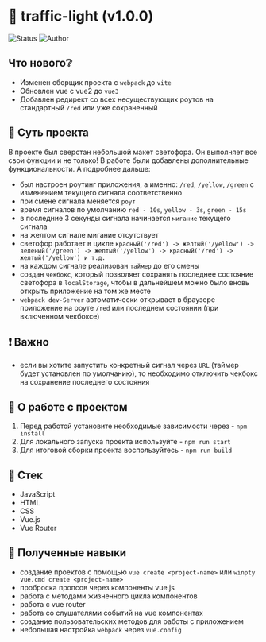 # :vertical_traffic_light: traffic-light (v1.0.0)

<p>
  <img alt="Status" src="https://img.shields.io/badge/status-released-green" >
  <img alt="Author" src="https://img.shields.io/badge/author-MaximSinyukov-blue" />
</p>

## Что нового:grey_question:
- Изменен сборщик проекта с `webpack` до `vite`
- Обновлен vue с vue2 до `vue3`
- Добавлен редирект со всех несуществующих роутов на стандартный `/red` или уже сохраненный

## :book: Суть проекта

В проекте был сверстан небольшой макет светофора. Он выполняет все свои функции и не только! В работе были добавлены дополнительные функциональности. А подробнее дальше:

* был настроен роутинг приложения, а именно: `/red`, `/yellow`, `/green` с изменением текущего сигнала соответственно
* при смене сигнала меняется `роут`
* время сигналов по умолчанию `red - 10s`, `yellow - 3s`, `green - 15s`
* в последние 3 секунды сигнала начинается `мигание` текущего сигнала
* на желтом сигнале мигание отсутствует
* светофор работает в цикле `красный('/red') -> желтый('/yellow') -> зеленый('/green') -> желтый('/yellow') -> красный('/red') -> желтый('/yellow') и т.д.`
* на каждом сигнале реализован `таймер` до его смены
* создан `чекбокс`, который позволяет сохранять последнее состояние светофора в `localStorage`, чтобы в дальнейшем можно было вновь открыть приложение на том же месте
* `webpack dev-Server` автоматически открывает в браузере приложение на роуте `/red` или последнем состоянии (при включенном чекбоксе)

## :heavy_exclamation_mark: Важно

* если вы хотите запустить конкретный сигнал через `URL` (таймер будет установлен по умолчанию), то необходимо отключить чекбокс на сохранение последнего состояния

## :wrench: О работе с проектом

1. Перед работой установите необходимые зависимости через - `npm install`
2. Для локального запуска проекта используйте - `npm run start`
3. Для итоговой сборки проекта воспользуйтесь - `npm run build`

## :bookmark_tabs: Стек

- JavaScript
- HTML
- CSS
- Vue.js
- Vue Router

## :mag_right: Полученные навыки

* создание проектов с помощью `vue create <project-name>` или `winpty vue.cmd create <project-name>`
* проброска пропсов через компоненты vue.js
* работа с методами жизненного цикла компонентов
* работа с vue router
* работа со слушателями событий на vue компонентах
* создание пользовательских методов для работы с приложением
* небольшая настройка `webpack` через `vue.config`
